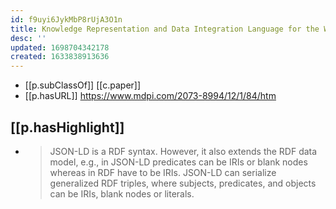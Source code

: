 ```yaml
---
id: f9uyi6JykMbP8rUjA3O1n
title: Knowledge Representation and Data Integration Language for the Web
desc: ''
updated: 1698704342178
created: 1633838913636
---
```




- [[p.subClassOf]] [[c.paper]]
- [[p.hasURL]] https://www.mdpi.com/2073-8994/12/1/84/htm

## [[p.hasHighlight]]  

- > JSON-LD is a RDF syntax. However, it also extends the RDF data model, e.g., in JSON-LD predicates can be IRIs or blank nodes whereas in RDF have to be IRIs. JSON-LD can serialize generalized RDF triples, where subjects, predicates, and objects can be IRIs, blank nodes or literals.
